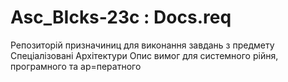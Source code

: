 # Asc_BIcks-23c : Docs.req
Репозиторій призначиниц для виконання завдань з предмету Спеціалізовані Архітектури
Опис вимог для системного рійня, програмного та ар=ператного

